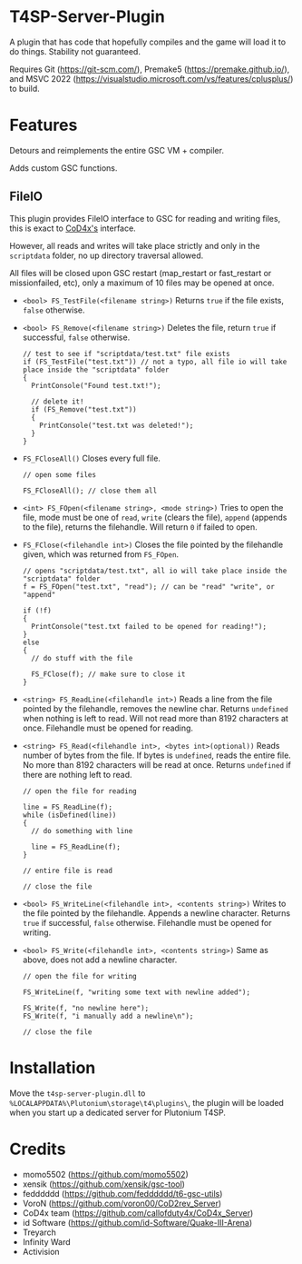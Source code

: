 # T4SP-Server-Plugin
A plugin that has code that hopefully compiles and the game will load it to do things. Stability not guaranteed.

Requires Git (https://git-scm.com/), Premake5 (https://premake.github.io/), and MSVC 2022 (https://visualstudio.microsoft.com/vs/features/cplusplus/) to build.

# Features

Detours and reimplements the entire GSC VM + compiler.

Adds custom GSC functions.

## FileIO
This plugin provides FileIO interface to GSC for reading and writing files, this is exact to [CoD4x's](https://github.com/callofduty4x/CoD4x_Server/blob/master/scriptdocumentation/script_functions_reference.md#file-operations) interface.

However, all reads and writes will take place strictly and only in the `scriptdata` folder, no up directory traversal allowed.

All files will be closed upon GSC restart (map_restart or fast_restart or missionfailed, etc), only a maximum of 10 files may be opened at once.

* `<bool> FS_TestFile(<filename string>)` Returns `true` if the file exists, `false` otherwise.
* `<bool> FS_Remove(<filename string>)` Deletes the file, return `true` if successful, `false` otherwise.
  ```gsc
  // test to see if "scriptdata/test.txt" file exists
  if (FS_TestFile("test.txt")) // not a typo, all file io will take place inside the "scriptdata" folder
  {
    PrintConsole("Found test.txt!");

    // delete it!
    if (FS_Remove("test.txt"))
    {
      PrintConsole("test.txt was deleted!");
    }
  }
  ```

* `FS_FCloseAll()` Closes every full file.
  ```gsc
  // open some files

  FS_FCloseAll(); // close them all
  ```

* `<int> FS_FOpen(<filename string>, <mode string>)` Tries to open the file, mode must be one of `read`, `write` (clears the file), `append` (appends to the file), returns the filehandle. Will return `0` if failed to open.
* `FS_FClose(<filehandle int>)` Closes the file pointed by the filehandle given, which was returned from `FS_FOpen`.
  ```gsc
  // opens "scriptdata/test.txt", all io will take place inside the "scriptdata" folder
  f = FS_FOpen("test.txt", "read"); // can be "read" "write", or "append"

  if (!f)
  {
    PrintConsole("test.txt failed to be opened for reading!");
  }
  else
  {
    // do stuff with the file

    FS_FClose(f); // make sure to close it
  }

  ```

* `<string> FS_ReadLine(<filehandle int>)` Reads a line from the file pointed by the filehandle, removes the newline char. Returns `undefined` when nothing is left to read. Will not read more than 8192 characters at once. Filehandle must be opened for reading.
* `<string> FS_Read(<filehandle int>, <bytes int>(optional))` Reads number of bytes from the file. If bytes is `undefined`, reads the entire file. No more than 8192 characters will be read at once. Returns `undefined` if there are nothing left to read.
  ```gsc
  // open the file for reading

  line = FS_ReadLine(f);
  while (isDefined(line))
  {
    // do something with line

    line = FS_ReadLine(f);
  }

  // entire file is read

  // close the file
  ```

* `<bool> FS_WriteLine(<filehandle int>, <contents string>)` Writes to the file pointed by the filehandle. Appends a newline character. Returns `true` if successful, `false` otherwise. Filehandle must be opened for writing.
* `<bool> FS_Write(<filehandle int>, <contents string>)` Same as above, does not add a newline character.
  ```gsc
  // open the file for writing

  FS_WriteLine(f, "writing some text with newline added");

  FS_Write(f, "no newline here");
  FS_Write(f, "i manually add a newline\n");

  // close the file
  ```

# Installation
Move the `t4sp-server-plugin.dll` to `%LOCALAPPDATA%\Plutonium\storage\t4\plugins\`, the plugin will be loaded when you start up a dedicated server for Plutonium T4SP.

# Credits
- momo5502 (https://github.com/momo5502)
- xensik (https://github.com/xensik/gsc-tool)
- fedddddd (https://github.com/fedddddd/t6-gsc-utils)
- VoroN (https://github.com/voron00/CoD2rev_Server)
- CoD4x team (https://github.com/callofduty4x/CoD4x_Server)
- id Software (https://github.com/id-Software/Quake-III-Arena)
- Treyarch
- Infinity Ward
- Activision
